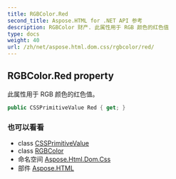 ```yaml
---
title: RGBColor.Red
second_title: Aspose.HTML for .NET API 参考
description: RGBColor 财产. 此属性用于 RGB 颜色的红色值
type: docs
weight: 40
url: /zh/net/aspose.html.dom.css/rgbcolor/red/
---
```

## RGBColor.Red property

此属性用于 RGB 颜色的红色值。

```csharp
public CSSPrimitiveValue Red { get; }
```

### 也可以看看

* class [CSSPrimitiveValue](../../cssprimitivevalue/)
* class [RGBColor](../)
* 命名空间 [Aspose.Html.Dom.Css](../../rgbcolor/)
* 部件 [Aspose.HTML](../../../)


